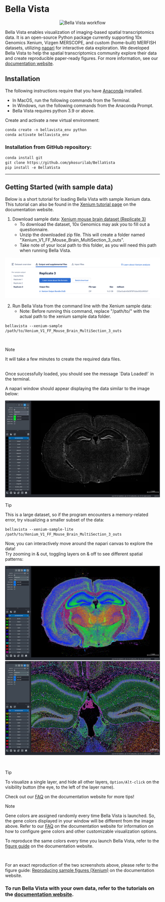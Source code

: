 # Bella Vista

<p align="center">
  <picture>
    <source media="(prefers-color-scheme: dark)" srcset="https://github.com/pkosurilab/BellaVista/blob/main/images/bellavista_figure_darkmode.png?raw=true" width="900">
    <img alt="Bella Vista workflow" src="https://github.com/pkosurilab/BellaVista/blob/main/images/bellavista_figure.png?raw=true" width="900">
  </picture>
</p>
<p align="center">

Bella Vista enables visualization of imaging-based spatial transcriptomics data. It is an open-source Python package currently supporting 10x Genomics Xenium, Vizgen MERSCOPE, and custom (home-built) MERFISH datasets, utilizing [napari](https://napari.org/) for interactive data exploration. We developed Bella Vista to help the spatial transcriptomics community explore their data and create reproducible paper-ready figures. For more information, see our [documentation website](https://bellavista.readthedocs.io/en/latest/).

## Installation
The following instructions require that you have [Anaconda](https://www.anaconda.com/) installed.
<!-- - The package can be installed from PyPI via [pip](https://pypi.org/project/pip/) (recommended) or from the [GitHub repository](https://github.com/pkosurilab/BellaVista). -->
- In MacOS, run the following commands from the Terminal.
- In Windows, run the following commands from the Anaconda Prompt.
- Bella Vista requires python 3.9 or above.

Create and activate a new virtual environment:

```
conda create -n bellavista_env python
conda activate bellavista_env
```

<!-- ### Installation via pip:
```
pip install bellavista
```
--- -->

### Installation from GitHub repository:

```
conda install git
git clone https://github.com/pkosurilab/BellaVista
pip install -e BellaVista
```

---
## Getting Started (with sample data)

Below is a short tutorial for loading Bella Vista with sample Xenium data. This tutorial can also be found in the [Xenium tutorial page](https://bellavista.readthedocs.io/en/latest/bellavista_tutorials/10x_xenium.html) on the documentation website.

1. Download sample data: [Xenium mouse brain dataset (Replicate 3)](https://www.10xgenomics.com/datasets/fresh-frozen-mouse-brain-replicates-1-standard)
      - To download the dataset, 10x Genomics may ask you to fill out a questionnaire.
      - Unzip the downloaded zip file. This will create a folder named "Xenium_V1_FF_Mouse_Brain_MultiSection_3_outs".
      - Take note of your local path to this folder, as you will need this path when running Bella Vista.

<img src="https://github.com/pkosurilab/BellaVista/blob/main/images/xenium_testdata_location.png?raw=true" alt="Xenium sample data website location" width="600" />

2. Run Bella Vista from the command line with the Xenium sample data:
      - Note: Before running this command, replace "/path/to/" with the actual path to the xenium sample data folder.

```
bellavista --xenium-sample /path/to/Xenium_V1_FF_Mouse_Brain_MultiSection_3_outs
```
<br/>

> [!NOTE]  
> It will take a few minutes to create the required data files.

<br/>
Once successfully loaded, you should see the message `Data Loaded!` in the terminal. 

A napari window should appear displaying the data similar to the image below:

<img src="https://github.com/pkosurilab/BellaVista/blob/main/images/xenium_initial.png?raw=true" alt="Initial napari load page"/>

<br/>

> [!TIP]
> This is a large dataset, so if the program encounters a memory-related error, try visualizing a smaller subset of the data:
> ```
> bellavista --xenium-sample-lite /path/to/Xenium_V1_FF_Mouse_Brain_MultiSection_3_outs
>```
> 
Now, you can interactively move around the napari canvas to explore the data!\
Try zooming in & out, toggling layers on & off to see different spatial patterns:


<p align="left">
  <img src="https://github.com/pkosurilab/BellaVista/blob/main/images/xenium_brain_position_0_select.png?raw=true" alt="zoom out screenshot" />
  <img src="https://github.com/pkosurilab/BellaVista/blob/main/images/xenium_brain_position_1.png?raw=true" alt="zoom in screenshot" />
</p>

<br/>

> [!TIP] 
> To visualize a single layer, and hide all other layers, `Option/Alt-click` on the visibility button (the eye, to the left of the layer name). 
>
> Check out our [FAQ](https://bellavista.readthedocs.io/en/latest/faq.html#helpful-napari-tips) on the documentation website for more tips!


> [!NOTE]  
> Gene colors are assigned randomly every time Bella Vista is launched. So, the gene colors displayed in your window will be different from the image above. Refer to our [FAQ](https://bellavista.readthedocs.io/en/latest/faq.html#helpful-napari-tips) on the documentation website for information on how to configure gene colors and other customizable visualization options.
>
> To reproduce the same colors every time you launch Bella Vista, refer to the [figure guide](https://bellavista.readthedocs.io/en/latest/figure_guide.html) on the documentation website.
<br/>

For an exact reproduction of the two screenshots above, please refer to the figure guide: [Reproducing sample figures (Xenium)](https://bellavista.readthedocs.io/en/latest/figure_guide.html#reproducing-sample-figures-xenium) on the documentation website.


### To run Bella Vista with your own data, refer to the tutorials on the [documentation website](https://bellavista.readthedocs.io/en/latest/tutorials.html).

